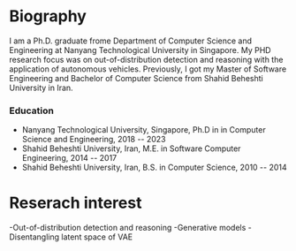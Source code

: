 # Biography

I am a Ph.D. graduate frome Department of Computer Science and Engineering at Nanyang Technological University in Singapore. My PHD research focus was on out-of-distribution detection and reasoning with the application of autonomous vehicles. Previously, I got my Master of Software Engineering and Bachelor of Computer Science from Shahid Beheshti University in Iran. 

### Education

- Nanyang Technological University, Singapore, Ph.D in in Computer Science and Engineering, 2018 -- 2023
- Shahid Beheshti University, Iran,  M.E. in Software Computer Engineering, 2014 -- 2017
- Shahid Beheshti University, Iran,  B.S. in  Computer Science,  2010 -- 2014

# Reserach interest

-Out-of-distribution detection and reasoning
-Generative models
-Disentangling latent space of VAE
